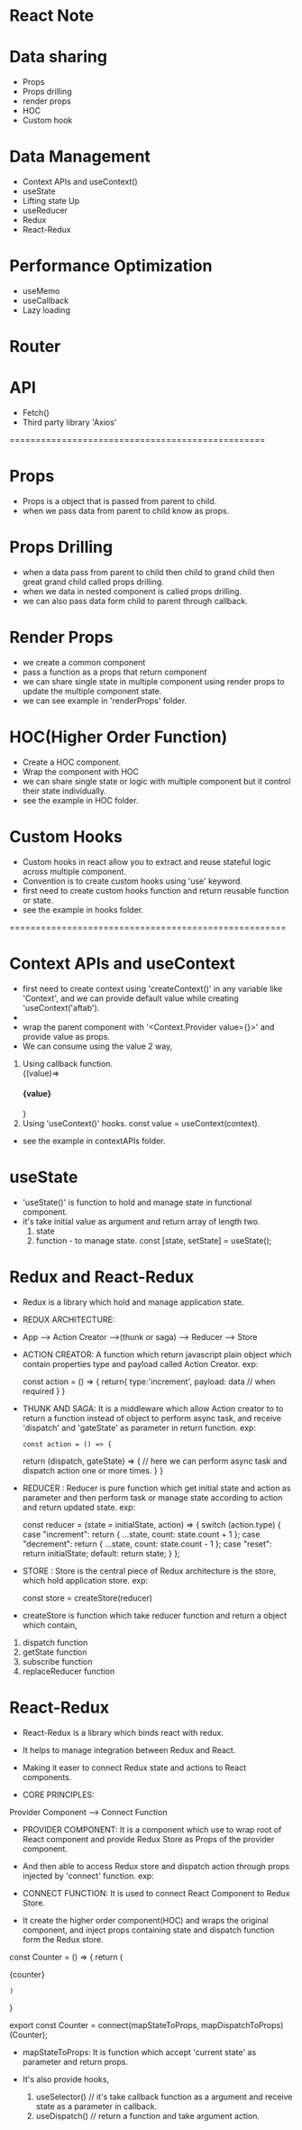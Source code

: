 # <h1>React Note</h1>

# Data sharing

- Props
- Props drilling
- render props
- HOC
- Custom hook

# Data Management

- Context APIs and useContext()
- useState
- Lifting state Up
- useReducer
- Redux
- React-Redux

# Performance Optimization

- useMemo
- useCallback
- Lazy loading

# Router

# API

- Fetch()
- Third party library 'Axios'

=================================================

# Props

- Props is a object that is passed from parent to child.
- when we pass data from parent to child know as props.

# Props Drilling

- when a data pass from parent to child then child to grand child then great grand child called props drilling.
- when we data in nested component is called props drilling.
- we can also pass data form child to parent through callback.

# Render Props

- we create a common component
- pass a function as a props that return component
- we can share single state in multiple component using render props to update the multiple component state.
- we can see example in 'renderProps' folder.

# HOC(Higher Order Function)

- Create a HOC component.
- Wrap the component with HOC
- we can share single state or logic with multiple component but it control their state individually.
- see the example in HOC folder.

# Custom Hooks

- Custom hooks in react allow you to extract and reuse stateful logic across multiple component.
- Convention is to create custom hooks using 'use' keyword.
- first need to create custom hooks function and return reusable function or state.
- see the example in hooks folder.

=====================================================

# Context APIs and useContext

- first need to create context using 'createContext()' in any variable like 'Context', and we can provide default value while creating 'useContext('aftab').
-
- wrap the parent component with '<Context.Provider value={}>' and provide value as props.
- We can consume using the value 2 way,

1.  Using callback function.
    <div>{(value)=><h4>{value}</h4>}</div>
2.  Using 'useContext()' hooks.
    const value = useContext(context).

- see the example in contextAPIs folder.

# useState

- 'useState()' is function to hold and manage state in functional component.
- it's take initial value as argument and return array of length two.
  1. state
  2. function - to manage state.
     const [state, setState] = useState();

# Redux and React-Redux

- Redux is a library which hold and manage application state.

- REDUX ARCHITECTURE:

- App --> Action Creator -->(thunk or saga) --> Reducer --> Store

- ACTION CREATOR: A function which return javascript plain object which contain properties type and payload called Action Creator.
  exp:

  const action = () => {
  return{
  type:'increment',
  payload: data // when required
  }
  }

- THUNK AND SAGA: It is a middleware which allow Action creator to to return a function instead of object to perform async task, and receive 'dispatch' and 'gateState' as parameter in return function.
  exp:

      const action = () => {

  return (dispatch, gateState) => {
  // here we can perform async task and dispatch action one or more times.
  }
  }

- REDUCER : Reducer is pure function which get initial state and action as parameter and then perform task or manage state according to action and return updated state.
  exp:

  const reducer = (state = initialState, action) => {
  switch (action.type) {
  case "increment":
  return { ...state, count: state.count + 1 };
  case "decrement":
  return { ...state, count: state.count - 1 };
  case "reset":
  return initialState;
  default:
  return state;
  }
  };

- STORE : Store is the central piece of Redux architecture is the store, which hold application store.
  exp:

  const store = createStore(reducer)

- createStore is function which take reducer function and return a object which contain,

1.  dispatch function
2.  getState function
3.  subscribe function
4.  replaceReducer function

# React-Redux

- React-Redux is a library which binds react with redux.
- It helps to manage integration between Redux and React.
- Making it easer to connect Redux state and actions to React components.

- CORE PRINCIPLES:

Provider Component --> Connect Function

- PROVIDER COMPONENT: It is a component which use to wrap root of React component and provide Redux Store as Props of the provider component.
- And then able to access Redux store and dispatch action through props injected by 'connect' function.
  exp:

  <Provider store = {store}><App/></Provider>

- CONNECT FUNCTION: It is used to connect React Component to Redux Store.
- It create the higher order component(HOC) and wraps the original component, and inject props containing state and dispatch function form the Redux store.

const Counter = () => {
return (

<div>{counter}</div>

    )

}

export const Counter = connect(mapStateToProps, mapDispatchToProps)(Counter);

- mapStateToProps: It is function which accept 'current state' as parameter and return props.

- It's also provide hooks,
  1. useSelector() // it's take callback function as a argument and receive state as a parameter in callback.
  2. useDispatch() // return a function and take argument action.
